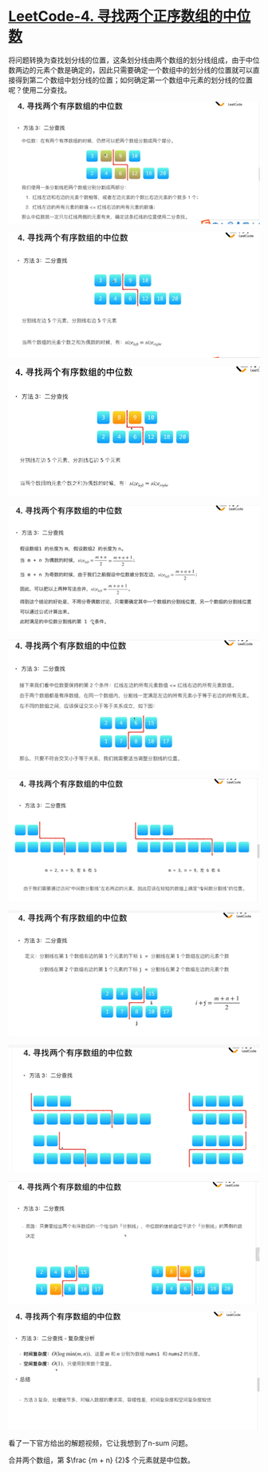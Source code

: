 # [LeetCode-4. 寻找两个正序数组的中位数](https://leetcode.cn/problems/median-of-two-sorted-arrays/)

将问题转换为查找划分线的位置，这条划分线由两个数组的划分线组成，由于中位数两边的元素个数是确定的，因此只需要确定一个数组中的划分线的位置就可以直接得到第二个数组中划分线的位置；如何确定第一个数组中元素的划分线的位置呢？使用二分查找。

![](./LeetCode-4-中位数-解题1.png)


![](./LeetCode-4-中位数-解题2.png)


![](./LeetCode-4-中位数-解题3.png)


![](./LeetCode-4-中位数-解题4-统一的size公式.png)


![](./LeetCode-4-中位数-解题5-交叉小于等于关系.png)


![](./LeetCode-4-中位数-解题6-较短的数组上确定分割线位置.png)


![](./LeetCode-4-中位数-解题7-i-j.png)


![](./LeetCode-4-中位数-解题8-所有特殊情况.png)


![](./LeetCode-4-中位数-解题18-总结.png)


![](./LeetCode-4-中位数-解题19-复杂度分析.png)







看了一下官方给出的解题视频，它让我想到了n-sum 问题。

合并两个数组，第 $\frac {m + n} {2}$ 个元素就是中位数。




